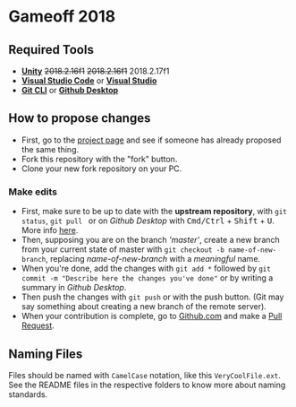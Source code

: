 # Gameoff 2018

## Required Tools

- **[Unity](https://unity3d.com/)** ~~2018.2.16f1~~ ~~2018.2.16f1~~ 2018.2.17f1
- **[Visual Studio Code](https://code.visualstudio.com/)** or **[Visual Studio](https://visualstudio.microsoft.com/)**
- **[Git CLI](https://git-scm.com/)** or **[Github Desktop](https://desktop.github.com/)**

## How to propose changes

- First, go to the [project page](https://github.com/QUB3X/gameoff-2018/projects/1) and see if someone has already proposed the same thing.
- Fork this repository with the "fork" button.
- Clone your new fork repository on your PC.

### Make edits
- First, make sure to be up to date with the **upstream repository**, with `git status`, `git pull ` or on *Github Desktop* with <kbd>Cmd/Ctrl</kbd> + <kbd>Shift</kbd> + <kbd>U</kbd>. More info [here](https://help.github.com/articles/syncing-a-fork/).
- Then, supposing you are on the branch *'master'*, create a new branch from your current state of master with `git checkout -b name-of-new-branch`, replacing *name-of-new-branch* with a _meaningful_ name.
- When you're done, add the changes with `git add *` followed by `git commit -m "Describe here the changes you've done"` or by writing a summary in *Github Desktop*.
- Then push the changes with `git push` or with the push button. (Git may say something about creating a new branch of the remote server).
- When your contribution is complete, go to [Github.com](https://github.com) and make a [Pull Request](https://help.github.com/articles/creating-a-pull-request/).

## Naming Files

Files should be named with `CamelCase` notation, like this `VeryCoolFile.ext`.
See the README files in the respective folders to know more about naming standards.
